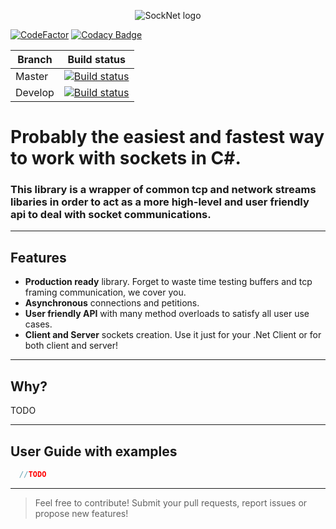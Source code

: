 <p align="center">
  <img src="https://github.com/PauSabatesC/SockNet/blob/develop/SockNet.PNG" alt="SockNet logo"/>
</p>

[![CodeFactor](https://www.codefactor.io/repository/github/pausabatesc/socknet/badge)](https://www.codefactor.io/repository/github/pausabatesc/socknet)
[![Codacy Badge](https://api.codacy.com/project/badge/Grade/97b9677cd0354202b7d0bb4fd9e364fb)](https://www.codacy.com/manual/PauSabatesC/SockNet?utm_source=github.com&amp;utm_medium=referral&amp;utm_content=PauSabatesC/SockNet&amp;utm_campaign=Badge_Grade)

| Branch                 | Build status |
|------------------------|--------------|
| Master                 | [![Build status](https://ci.appveyor.com/api/projects/status/x9mkgssl3n6yb9p7?svg=true)](https://ci.appveyor.com/project/PauSabatesC/socknet-kaa6k) |
| Develop                | [![Build status](https://ci.appveyor.com/api/projects/status/x9mkgssl3n6yb9p7/branch/develop?svg=true)](https://ci.appveyor.com/project/PauSabatesC/socknet-kaa6k/branch/develop) |

# **Probably the easiest and fastest way to work with sockets in C#.**

### This library is a wrapper of common tcp and network streams libaries in order to act as a more high-level and user friendly api to deal with socket communications.
---
## Features
- **Production ready** library. Forget to waste time testing buffers and tcp framing communication, we cover you.
- **Asynchronous** connections and petitions.
- **User friendly API** with many method overloads to satisfy all user use cases.
- **Client and Server** sockets creation. Use it just for your .Net Client or for both client and server!

---
## Why?
TODO

---
## User Guide with examples
```cs
  //TODO
```

---

> Feel free to contribute! Submit your pull requests, report issues or propose new features!
